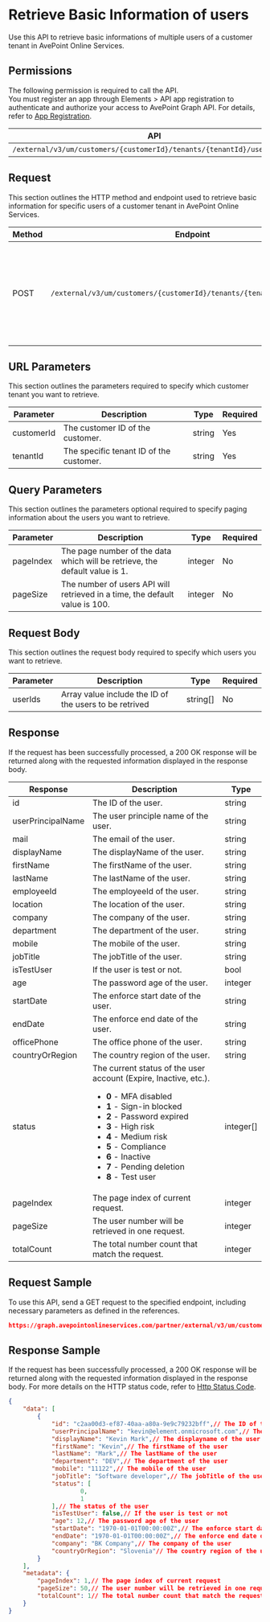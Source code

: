 # Retrieve Basic Information of users

Use this API to retrieve basic informations of multiple users of a customer tenant in AvePoint Online Services.  

## Permissions  

The following permission is required to call the API.  
You must register an app through Elements > API app registration to authenticate and authorize your access to AvePoint Graph API. For details, refer to [App Registration](https://cdn.avepoint.com/assets/apelements-webhelp/avepoint-elements-for-partners/index.htm#!Documents/appregistration.htm).

| API | Permission |
|-----------|-----------|
| `/external/v3/um/customers/{customerId}/tenants/{tenantId}/users/batch` | elements.um.user.read.all |  

## Request

This section outlines the HTTP method and endpoint used to retrieve basic information for specific users of a customer tenant in AvePoint Online Services.

| Method | Endpoint | Description |
|-----------|-----------|-----------|
|POST|`/external/v3/um/customers/{customerId}/tenants/{tenantId}/users/batch`|Retrieves basic information for specific users of a customer tenant in AvePoint Online Services.|

## URL Parameters

This section outlines the parameters required to specify which customer tenant you want to retrieve.

| Parameter | Description | Type | Required |
| --- | --- | --- | --- |
| customerId | The customer ID of the customer. | string | Yes |
| tenantId | The specific tenant ID of the customer. | string | Yes |

## Query Parameters

This section outlines the parameters optional required to specify paging information about the users you want to retrieve.

| Parameter | Description | Type | Required |
| --- | --- | --- | --- |
| pageIndex | The page number of the data which will be retrieve, the default value is 1. | integer | No |
| pageSize | The number of users API will retrieved in a time, the default value is 100. | integer | No |

## Request Body

This section outlines the request body required to specify which users you want to retrieve.

| Parameter | Description | Type | Required |
| --- | --- | --- | --- |
| userIds | Array value include the ID of the users to be retrived | string[] | No |

## Response

If the request has been successfully processed, a 200 OK response will be returned along with the requested information displayed in the response body.

| Response | Description | Type |
| --- | --- | --- |
| id | The ID of the user. | string |
| userPrincipalName | The user principle name of the user. | string |
| mail | The email of the user. | string |
| displayName | The displayName of the user. | string |
| firstName | The firstName of the user. | string |
| lastName | The lastName of the user. | string |
| employeeId | The employeeId of the user. | string |
| location | The location of the user. | string |
| company | The company of the user. | string |
| department | The department of the user. | string |
| mobile | The mobile of the user. | string |
| jobTitle | The jobTitle of the user. | string |
| isTestUser | If the user is test or not. | bool |
| age | The password age of the user. | integer |
| startDate | The enforce start date of the user. | string |
| endDate | The enforce end date of the user. | string |
| officePhone | The office phone of the user. | string |
| countryOrRegion | The country region of the user. | string |
| status | The current status of the user account (Expire, Inactive, etc.). <ul><li>**0** - MFA disabled</li><li>**1** - Sign-in blocked</li><li>**2** - Password expired</li><li>**3** - High risk</li><li>**4** - Medium risk</li><li>**5** - Compliance</li><li>**6** - Inactive</li><li>**7** - Pending deletion</li><li>**8** - Test user</li></ul> | integer[] |
| pageIndex | The page index of current request. | integer |
| pageSize | The user number will be retrieved in one request. | integer |
| totalCount | The total number count that match the request. | integer |

## Request Sample

To use this API, send a GET request to the specified endpoint, including necessary parameters as defined in the references.

```json
https://graph.avepointonlineservices.com/partner/external/v3/um/customers/966f35cc-61f4-4070-819c-25cdbcf82a07/tenants/0c7715b3-bc2f-4c4c-a8a0-f3634dcfacec/users/batch
```

## Response Sample

If the request has been successfully processed, a 200 OK response will be returned along with the requested information displayed in the response body. For more details on the HTTP status code, refer to [Http Status Code](https://learn.avepoint.com/docs/Use-AvePoint-Graph-API.html#http-status-code).

```json 
{
    "data": [
        {
            "id": "c2aa00d3-ef87-40aa-a80a-9e9c79232bff",// The ID of the user
            "userPrincipalName": "kevin@element.onmicrosoft.com",// The user principle name of the user
            "displayName": "Kevin Mark",// The displayname of the user
            "firstName": "Kevin",// The firstName of the user
            "lastName": "Mark",// The lastName of the user
            "department": "DEV",// The department of the user
            "mobile": "11122",// The mobile of the user
            "jobTitle": "Software developer",// The jobTitle of the user
            "status": [
                    0, 
                    1
            ],// The status of the user
            "isTestUser": false,// If the user is test or not
            "age": 12,// The password age of the user
            "startDate": "1970-01-01T00:00:00Z",// The enforce start date of the user
            "endDate": "1970-01-01T00:00:00Z",// The enforce end date of the user
            "company": "BK Company",// The company of the user
            "countryOrRegion": "Slovenia"// The country region of the user
        }
    ],
    "metadata": {
        "pageIndex": 1,// The page index of current request
        "pageSize": 50,// The user number will be retrieved in one request
        "totalCount": 1// The total number count that match the request
    }
}
